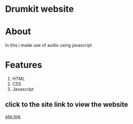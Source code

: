 # Drumkit website

# About
In this i made use of audio using javascript

# Features
1. HTML
2. CSS
3. Javascript

## click to the site link to view the website

[site link](https://manasanarinur.github.io/Drumkit.github.io/)